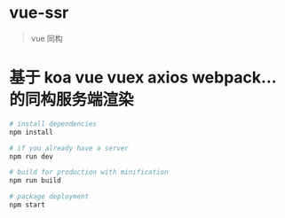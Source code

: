 # vue-ssr

> vue 同构

# 基于 koa vue vuex axios webpack... 的同构服务端渲染

``` bash
# install dependencies
npm install

# if you already have a server
npm run dev

# build for production with minification
npm run build

# package deployment
npm start
```

